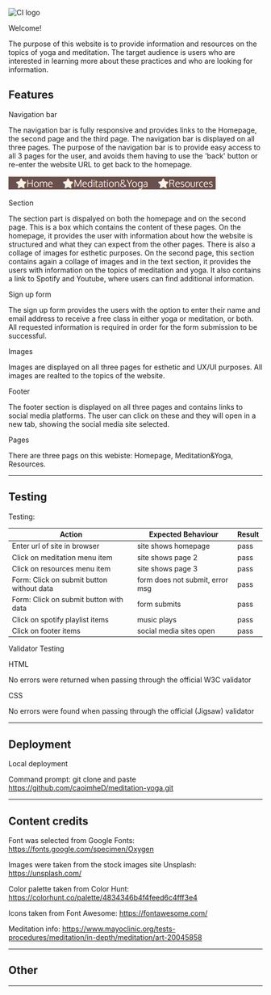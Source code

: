 ![CI logo](https://codeinstitute.s3.amazonaws.com/fullstack/ci_logo_small.png)

Welcome!

The purpose of this website is to provide information and resources on the topics of yoga and meditation. The target audience is users who are interested in learning more about these practices and who are looking for information.

## Features
Navigation bar

The navigation bar is fully responsive and provides links to the Homepage, the second page and the third page. The navigation bar is displayed on all three pages.
The purpose of the navigation bar is to provide easy access to all 3 pages for the user, and avoids them having to use the 'back' button or re-enter the website URL to get back to the homepage.

![nav](assets/images/nav.png)

Section

The section part is dispalyed on both the homepage and on the second page. This is a box which contains the content of these pages.
On the homepage, it provides the user with information about how the website is structured and what they can expect from the other pages. There is also a collage of images for esthetic purposes.
On the second page, this section contains again a collage of images and in the text section, it provides the users with information on the topics of meditation and yoga. It also contains a link to Spotify and Youtube, where users can find additional information.

Sign up form

The sign up form provides the users with the option to enter their name and email address to receive a free class in either yoga or meditation, or both. All requested information is required in order for the form submission to be successful.

Images

Images are displayed on all three pages for esthetic and UX/UI purposes. All images are realted to the topics of the website.

Footer

The footer section is displayed on all three pages and contains links to social media platforms. The user can click on these and they will open in a new tab, showing the social media site selected.

Pages

There are three pags on this webiste: Homepage, Meditation&Yoga, Resources.


------

## Testing

Testing:

| Action        | Expected Behaviour  | Result | 
| ------------- | ------------- | ------------- | 
| Enter url of site in browser  | site shows homepage | pass | 
| Click on meditation menu item  | site shows page 2  | pass | 
| Click on resources menu item  | site shows page 3  | pass | 
| Form: Click on submit button without data | form does not submit, error msg  | pass |
| Form: Click on submit button with data  | form submits  | pass |
| Click on spotify playlist items  | music plays  | pass |
| Click on footer items  | social media sites open | pass |


Validator Testing

HTML

No errors were returned when passing through the official W3C validator

CSS

No errors were found when passing through the official (Jigsaw) validator


------

## Deployment

Local deployment

Command prompt: git clone and paste https://github.com/caoimheD/meditation-yoga.git


---

## Content credits

Font was selected from Google Fonts: https://fonts.google.com/specimen/Oxygen

Images were taken from the stock images site Unsplash: https://unsplash.com/

Color palette taken from Color Hunt: https://colorhunt.co/palette/4834346b4f4feed6c4fff3e4

Icons taken from Font Awesome: https://fontawesome.com/

Meditation info: https://www.mayoclinic.org/tests-procedures/meditation/in-depth/meditation/art-20045858

---

## Other

---
